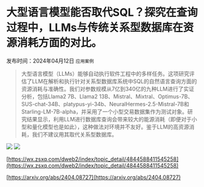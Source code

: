 # 大型语言模型能否取代SQL？探究在查询过程中，LLMs与传统关系型数据库在资源消耗方面的对比。
发布时间：2024年04月12日
`应用案例`
> 大型语言模型（LLMs）能够自动执行软件工程中的多样任务。这项研究评估了LLM在解析和执行针对关系型数据库系统中SQL的自然语言查询方面的资源消耗与准确性。我们对参数规模从7亿到340亿的九种LLM进行了实证分析，包括Llama2 7B、Llama2 13B、Mistral、Mixtral、Optimus-7B、SUS-chat-34B、platypus-yi-34b、NeuralHermes-2.5-Mistral-7B和Starling-LM-7B-alpha，并采用了一个小型交易数据集作为测试对象。研究结果显示，利用LLM进行数据库查询会带来较大的能源消耗（即便对于小型和量化模型也是如此），这种做法对环境并不友好。鉴于LLM的高资源消耗，我们不建议用其取代关系型数据库。

![](https://raw.githubusercontent.com/HuggingAGI/HuggingArxiv/main/paper_images/2404.08727/The_average_execution_energy_consumption_matrices_for_direct_query_results_of_LLM_models.png)
![](https://raw.githubusercontent.com/HuggingAGI/HuggingArxiv/main/paper_images/2404.08727/The_average_execution_energy_consumption_matrices_for_SQL_query_generation_of_LLM_models.png)

[https://wx.zsxq.com/dweb2/index/topic_detail/4844588411545258](https://wx.zsxq.com/dweb2/index/topic_detail/4844588411545258)

[https://arxiv.org/abs/2404.08727](https://arxiv.org/abs/2404.08727)